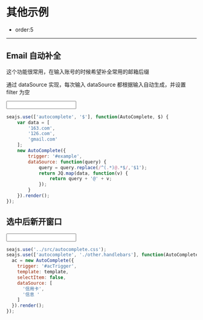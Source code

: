 # 其他示例

- order:5

---

<script>
seajs.use('select.css');
</script>

## Email 自动补全

这个功能很常用，在输入账号的时候希望补全常用的邮箱后缀

通过 dataSource 实现，每次输入 dataSource 都根据输入自动生成，并设置 filter 为空

<input id="example" type="text" value="" />

````javascript
seajs.use(['autocomplete', '$'], function(AutoComplete, $) {
    var data = [
        '163.com',
        '126.com',
        'gmail.com'
    ];
    new AutoComplete({
        trigger: '#example',
        dataSource: function(query) {
            query = query.replace(/^(.*)@.*$/,'$1');
            return JQ.map(data, function(v) {
                return query + '@' + v;
            });
        }
    }).render();
});
````

## 选中后新开窗口

<form action="">
  <input id="acTrigger" type="text" value="" />
</form>

````javascript
seajs.use('../src/autocomplete.css');
seajs.use(['autocomplete', './other.handlebars'], function(AutoComplete, template) {
  ac = new AutoComplete({
    trigger: '#acTrigger',
    template: template,
    selectItem: false,
    dataSource: [
      '信用卡',
      '信息 '
    ]
  }).render();
});
````
